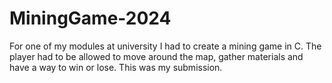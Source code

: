 # MiningGame-2024
For one of my modules at university I had to create a mining game in C. The player had to be allowed to move around the map, gather materials and have a way to win or lose. This was my submission.
